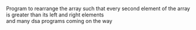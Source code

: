 Program to rearrange the array such that every second element of the array is greater than its left and right elements
<br>
and many dsa programs  coming on the way
